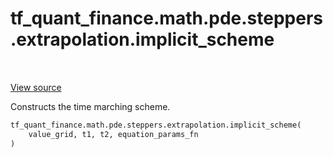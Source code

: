 <div itemscope itemtype="http://developers.google.com/ReferenceObject">
<meta itemprop="name" content="tf_quant_finance.math.pde.steppers.extrapolation.implicit_scheme" />
<meta itemprop="path" content="Stable" />
</div>

# tf_quant_finance.math.pde.steppers.extrapolation.implicit_scheme

<!-- Insert buttons and diff -->

<table class="tfo-notebook-buttons tfo-api" align="left">
</table>

<a target="_blank" href="https://github.com/google/tf-quant-finance/blob/master/tf_quant_finance/math/pde/steppers/weighted_implicit_explicit.py">View source</a>



Constructs the time marching scheme.

```python
tf_quant_finance.math.pde.steppers.extrapolation.implicit_scheme(
    value_grid, t1, t2, equation_params_fn
)
```



<!-- Placeholder for "Used in" -->
